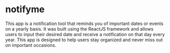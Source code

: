 # notifyme

<p>This app is a notification tool that reminds you of important dates or events on a yearly basis. It was built using the ReactJS framework and allows users to input their desired date and receive a notification on that day every year. This app is designed to help users stay organized and never miss out on important occasions.</p>
